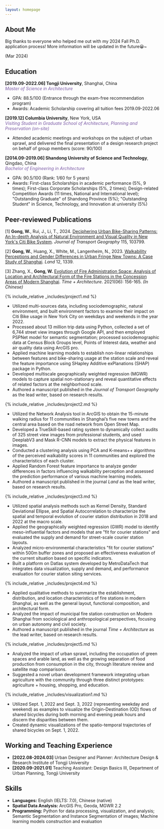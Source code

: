 ```yaml
---
layout: homepage
---
```



<!-- 
I'm a <a href="https://med.nyu.edu/departments-institutes/population-health/divisions-sections-centers/biostatistics/" target="_blank"> Biostatistics</a> Ph.D. candidate at <a href="https://www.nyu.edu/" target="_blank"> New York University</a>'s <a href="https://med.nyu.edu/" target="_blank"> Grossman School of Medicine</a>, specifically within the <a href="https://med.nyu.edu/research/sackler-institute-graduate-biomedical-sciences/" target="_blank"> Vilcek institute of Biomedical Sciences</a> and the Department of <a href="https://med.nyu.edu/departments-institutes/population-health/" target="_blank"> Population Health</a>. Under the mentorship of Prof.  
working under the mentorship of Prof.<a href="https://med.nyu.edu/faculty/thaddeus-tarpey" target="_blank"> Thaddeus Tarpey</a>. My research involves developing statistical models that cater to high-dimensional complex data, such as functional and imaging data.

In the summer of 2022, I had the opportunity to work as a Data Scientist Intern at <a href="https://about.google" target="_blank"> Google</a>, where I applied my statistical skills to real-world problems. 
Prior to joining the Ph.D. program, I completed my master's degree in Biostatistics and Data Science from <a href="https://www.cornell.edu" target = "_blank"> Cornell University</a> advised by Prof. <a href= "https://www.idiaz.xyz" target = "_blank"> Iván Díaz</a>, and my bachelor's degree in International Finance from <a href="https://www.cueb.edu.cn" target = "_blank"> Capital University of Economics and Business</a>. 

Outside of academia, I began my journey as a professional swimmer at the age of 5 and went on to achieve several regional and national championships. I'm also passionate about Chinese calligraphy, and my artwork has been exhibited in top galleries and museums including the <a href="http://www.namoc.org/" target="_blank"> National Art Museum of China (Beijing)</a>. In addition, I am also interested in oil painting, and aeromodelling.
-->

## About Me
Big thanks to everyone who helped me out with my 2024 Fall Ph.D. application process! More information will be updated in the future😀~ 

(Mar 2024)


<!-- 
To learn more about my academic journey, please explore my <a href="assets/files/Coursera Machine Learning Specialization.pdf" target="_blank">Statement of Purpose</a>.
-->

## Education
<span id="education"></span>
**[2019.09-2022.06] Tongji University**, Shanghai, China  
<i style="color:#7b5aa6">Master of Science in Architecture</i>
- GPA: 88.5/100 (Entrance through the exam-free recommendation program)
- Awards: Academic Scholarship covering all tuition fees 2019.09-2022.06

**[2019.12] Columbia University**, New York, USA  
<i style="color:#7b5aa6">Visiting Student in Graduate School of Architecture, Planning and Preservation (on-site)</i>
- Attended academic meetings and workshops on the subject of urban sprawl, and delivered the final presentation of a design research project on behalf of group members (score: 90/100)

**[2014.09-2019.06] Shandong University of Science and Technology**, Qingdao, China  
<i style="color:#7b5aa6">Bachelor of Engineering in Architecture</i>
- GPA: 90.5/100 (Rank: 1/60 for 5 years)
- Awards: First-class Scholarships in academic performance (5%, 9 times); First-class Corporate Scholarships (5%, 2 times); Design-related Competition Awards (11 times, National and International level); "Outstanding Graduate" of Shandong Province (5%); "Outstanding Student" in Science, Technology, and Innovation at university (5%)



<!-- 
## Research Interests
- **Manifold Learning:** positive semi-definite manifolds learning
- **Machine Learning:** fairness AI, penalization and augmentation methods
- **Functional Data Analysis:** functional regression, and clustering methods
- **High-Dimensional Statistics:** matrix-valued regression and clustering, positive semi-definite matrices estimations
-->

<!-- 
- Urban Informatics, Spatial Data Science, GeoAI, Social Sensing
- Sustainable Transportation, Human Mobility and Behavior, Space-Time Analytics
- Public and Environmental Health, Urban Climate, Resilient Cities
-->

## Peer-reviewed Publications

[1] **Gong, W.**, Rui, J., Li, T., 2024. <a href="https://authors.elsevier.com/sd/article/S0966-6923(24)00008-5" target="_blank"> Deciphering Urban Bike-Sharing Patterns: An In-depth Analysis of Natural Environment and Visual Quality in New York's Citi Bike System</a>. *Journal of Transport Geography* 115, 103799.

[2] **Gong, W.**, Huang, X., White, M., Langenheim, N., 2023. <a href="https://doi.org/10.3390/land12071339" target="_blank"> Walkability Perceptions and Gender Differences in Urban Fringe New Towns: A Case Study of Shanghai</a>. *Land* 12, 1339. 

[3] Zhang, X., **Gong, W.** <a href="https://doi.org/10.13717/j.cnki.ta.2021.06.025" target="_blank"> Evolution of Fire Administration Space: Analysis of Location and Architectural Form of the Fire Stations in the Concession Areas of Modern Shanghai</a>. *Time + Architecture*. 2021(06): 156-165. *(In Chinese)*

{% include_relative _includes/project1.md %}
-	Utilized multi-sources data, including sociodemographic, natural environment, and built environment factors to examine their impact on Citi Bike usage in New York City on weekdays and weekends in the year 2022.
-	Processed about 13 million trip data using Python, collected a set of 6,744 street view images through Google API, and then employed PSPNet model for semantic segmentation; processed sociodemographic data at Census Block Groups level, Points of Interest data, weather and air quality data using ArcGIS pro.
-	Applied machine learning models to establish non-linear relationships between features and bike-sharing usage at the station scale and reveal the feature importance using SHapley Additive exPlanations (SHAP) package in Python.
-	Developed multiscale geographically weighted regression (MGWR) models to capture spatial non-stationary and reveal quantitative effects of related factors at the neighborhood scale.
-	Authored a manuscript published in the *Journal of Transport Geography* as the lead writer, based on research results.

{% include_relative _includes/project2.md %}
-	Utilized the Network Analysis tool in ArcGIS to obtain the 15-minute walking radius for 11 communities in Shanghai’s five new towns and the central area based on the road network from Open Street Map.
-	Developed a TrueSkill-based rating system to dynamically collect audits of 325 street view images from professional students, and used DeeplabV3 and Mask R-CNN models to extract the physical features in images.
-	Conducted a clustering analysis using PCA and K-means++ algorithms of the perceived walkability scores in 11 communities and explored the characteristics of each cluster.
-	Applied Random Forest feature importance to analyze gender differences in factors influencing walkability perception and assessed the prediction performance of various machine learning models.
-	Authored a manuscript published in the journal *Land* as the lead writer, based on research results.

{% include_relative _includes/project3.md %}
-	Utilized spatial analysis methods such as Kernel Density, Standard Deviational Ellipse, and Spatial Autocorrelation to characterize the spatial and temporal evolution of courier station distribution in 2018 and 2022 at the macro scale.
-	Applied the geographically weighted regression (GWR) model to identify meso-influential factors and models that are "fit for courier stations" and evaluated the supply and demand for street-scale courier station layouts.
-	Analyzed micro-environmental characteristics "fit for courier stations" within 500m buffer zones and proposed an effectiveness evaluation of the current situation based on specific indicators.
-	Built a platform on Datlas system developed by MetroDataTech that integrates data visualization, supply and demand, and performance evaluation for courier station siting services.

{% include_relative _includes/project4.md %}
-	Applied qualitative methods to summarize the establishment, distribution, and location characteristics of fire stations in modern Shanghai, as well as the general layout, functional composition, and architectural form.
-	Analyzed the impact of municipal fire station construction on Modern Shanghai from sociological and anthropological perspectives, focusing on urban autonomy and civil society.
-	Authored a manuscript published in the journal *Time + Architecture* as the lead writer, based on research results.

{% include_relative _includes/project5.md %}
-	Analyzed the impact of urban sprawl, including the occupation of green spaces and arable land, as well as the growing separation of food production from consumption in the city, through literature review and satellite map comparisons.
-	Suggested a novel urban development framework integrating urban agriculture with the community through three distinct prototypes: agriculture + housing, shopping, and education.

{% include_relative _includes/visualization1.md %}
-	Utilized Sept. 1, 2022 and Sept. 3, 2022 (representing weekday and weekend) as examples to visualize the Origin-Destination (OD) flows of shared bicycles during both morning and evening peak hours and discern the disparities between them.
- Created dynamic visualizations of the spatio-temporal trajectories of shared bicycles on Sept. 1, 2022.



## Working and Teaching Experience
<span id="experience"></span>
<!--
- **[Feb. 2023]** <a href="https://www.sciencedirect.com/science/article/pii/S089990072200346X" target="_blank">*Low muscle mass is associated with a higher risk of all–cause and cardiovascular disease–specific mortality in cancer survivors*</a> has been accepted by **Nutrition**. 
- **[Aug. 2021]** <a href="https://www.jmcp.org/doi/full/10.18553/jmcp.2021.27.10.1482" target="_blank">*Validation of EHR medication fill data obtained through electronic linkage with pharmacies*</a> has been accepted by the **Journal of Managed Care & Specialty Pharmacy**.
- **[Jan. 2021]** <a href="https://onlinelibrary.wiley.com/doi/abs/10.1111/jocd.13486" target="_blank">*Quantitative evaluation of rejuvenation treatment of nasolabial fold wrinkles by regression model and 3D photography*</a> has been accepted by the **Journal of Cosmetic Dermatology**.
-->
- **[2022.08-2024.03]** Urban Designer and Planner: Architecture Design & Research Institute of Tongji University
- **[2020.09-2021.01]** Teaching Assistant: Design Basics III, Department of Urban Planning, Tongji University 

## Skills
- **Languages:** English (IELTS: 7.0), Chinese (native)
- **Spatial Data Analysis:** ArcGIS Pro, Geoda, MGWR 2.2
- **Programming:** Python for data processing, visualization, and analysis; Semantic Segmentation and Instance Segmentation of images; Machine learning models construction and evaluation





